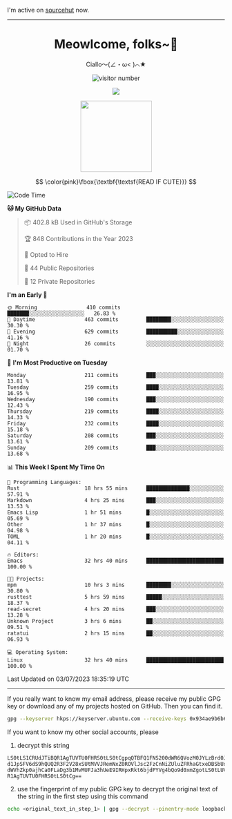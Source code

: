 I'm active on [sourcehut](https://sr.ht/~meow_king/) now. 

---

<div align="center">
  <h1>Meowlcome, folks~👋</h1>
  <p>Ciallo～(∠・ω< )⌒★</p>
</div>

<p align="center">
  <img src="https://count.getloli.com/get/@Ziqi-Yang?theme=rule34" alt="visitor number" />
</p>

<p align="center">
  <img src="https://skillicons.dev/icons?i=rust,c,py,flutter,go,java,js,bash,linux,emacs" />
</p>
<p align="center">
  <img height="165" src="https://github-readme-stats.vercel.app/api?username=Ziqi-Yang&show_icons=true&include_all_commits=true&hide_border=true" />
</p>

$$
\color{pink}\fbox{\textbf{\textsf{READ IF CUTE}}}
$$

<!--START_SECTION:waka-->
![Code Time](http://img.shields.io/badge/Code%20Time-1%2C296%20hrs%204%20mins-blue)

**🐱 My GitHub Data** 

> 📦 402.8 kB Used in GitHub's Storage 
 > 
> 🏆 848 Contributions in the Year 2023
 > 
> 💼 Opted to Hire
 > 
> 📜 44 Public Repositories 
 > 
> 🔑 12 Private Repositories 
 > 
**I'm an Early 🐤** 

```text
🌞 Morning                410 commits         ███████░░░░░░░░░░░░░░░░░░   26.83 % 
🌆 Daytime                463 commits         ████████░░░░░░░░░░░░░░░░░   30.30 % 
🌃 Evening                629 commits         ██████████░░░░░░░░░░░░░░░   41.16 % 
🌙 Night                  26 commits          ░░░░░░░░░░░░░░░░░░░░░░░░░   01.70 % 
```
📅 **I'm Most Productive on Tuesday** 

```text
Monday                   211 commits         ███░░░░░░░░░░░░░░░░░░░░░░   13.81 % 
Tuesday                  259 commits         ████░░░░░░░░░░░░░░░░░░░░░   16.95 % 
Wednesday                190 commits         ███░░░░░░░░░░░░░░░░░░░░░░   12.43 % 
Thursday                 219 commits         ████░░░░░░░░░░░░░░░░░░░░░   14.33 % 
Friday                   232 commits         ████░░░░░░░░░░░░░░░░░░░░░   15.18 % 
Saturday                 208 commits         ███░░░░░░░░░░░░░░░░░░░░░░   13.61 % 
Sunday                   209 commits         ███░░░░░░░░░░░░░░░░░░░░░░   13.68 % 
```


📊 **This Week I Spent My Time On** 

```text
💬 Programming Languages: 
Rust                     18 hrs 55 mins      ██████████████░░░░░░░░░░░   57.91 % 
Markdown                 4 hrs 25 mins       ███░░░░░░░░░░░░░░░░░░░░░░   13.53 % 
Emacs Lisp               1 hr 51 mins        █░░░░░░░░░░░░░░░░░░░░░░░░   05.69 % 
Other                    1 hr 37 mins        █░░░░░░░░░░░░░░░░░░░░░░░░   04.98 % 
TOML                     1 hr 20 mins        █░░░░░░░░░░░░░░░░░░░░░░░░   04.11 % 

🔥 Editors: 
Emacs                    32 hrs 40 mins      █████████████████████████   100.00 % 

🐱‍💻 Projects: 
mpm                      10 hrs 3 mins       ████████░░░░░░░░░░░░░░░░░   30.80 % 
rusttest                 5 hrs 59 mins       █████░░░░░░░░░░░░░░░░░░░░   18.37 % 
read-secret              4 hrs 20 mins       ███░░░░░░░░░░░░░░░░░░░░░░   13.28 % 
Unknown Project          3 hrs 6 mins        ██░░░░░░░░░░░░░░░░░░░░░░░   09.51 % 
ratatui                  2 hrs 15 mins       ██░░░░░░░░░░░░░░░░░░░░░░░   06.93 % 

💻 Operating System: 
Linux                    32 hrs 40 mins      █████████████████████████   100.00 % 
```


 Last Updated on 03/07/2023 18:35:19 UTC
<!--END_SECTION:waka-->

-----

If you really want to know my email address, please receive my public GPG key or download any of my projects hosted on GitHub. Then you can find it. 
```bash
gpg --keyserver hkps://keyserver.ubuntu.com --receive-keys 0x934ae9b6b6e9ff34
```
If you want to know my other social accounts, please
1) decrypt this string
```
LS0tLS1CRUdJTiBQR1AgTUVTU0FHRS0tLS0tCgpqQTBFQ1FNS200dWR6QVozM0JYLzBrd0JNU0Ru
d1JpSFV6dS9hQUQ2R3F2V28xSUtMVVJRemNxZ0ROVlJsc2FzCnNiZUluZFRhaGtxeDBSbUxEajVq
dWVhZkp0ajhCa0FLaDg3b1MvMUFJa3hUeE9IRHpxRkt6bjdPYVg4bQo9d0xmZgotLS0tLUVORCBQ
R1AgTUVTU0FHRS0tLS0tCg==
```
2) use the fingerprint of my public GPG key to decrypt the original text of the string in the first step using this command
```bash
echo <original_text_in_step_1> | gpg --decrypt --pinentry-mode loopback --armor
```


